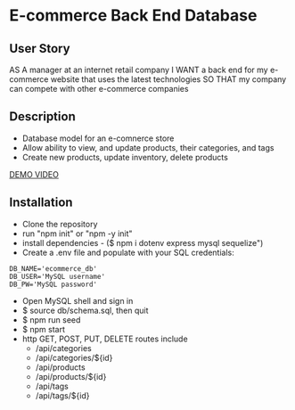 # E-commerce Back End Database 

## User Story
AS A manager at an internet retail company
I WANT a back end for my e-commerce website that uses the latest technologies
SO THAT my company can compete with other e-commerce companies

## Description 
- Database model for an e-comnerce store
- Allow ability to view, and update products, their categories, and tags
- Create new products, update inventory, delete products

[DEMO VIDEO](https://drive.google.com/file/d/1cHL_kCMHnB3_bBB4krgz8_8zGzs3C7ik/view?usp=sharing)

## Installation 
- Clone the repository 
- run "npm init" or "npm -y init"
- install dependencies - ($ npm i dotenv express mysql sequelize")
- Create a .env file and populate with your SQL credentials:

```
DB_NAME='ecommerce_db'
DB_USER='MySQL username'
DB_PW='MySQL password'
```
- Open MySQL shell and sign in
- $ source db/schema.sql, then quit
- $ npm run seed
- $ npm start
- http GET, POST, PUT, DELETE routes include
  - /api/categories
  - /api/categories/${id}
  - /api/products
  - /api/products/${id}
  - /api/tags
  - /api/tags/${id}
